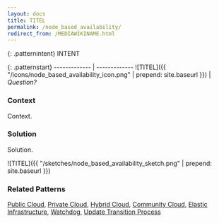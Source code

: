 ```yaml
---
layout: docs
title: TITEL
permalink: /node_based_availability/
redirect_from: /MEDIAWIKINAME.html
---
```


{: .patternintent}
INTENT

{: .patternstart}
------------- | -------------
![TITEL]({{ "/icons/node_based_availability_icon.png" | prepend: site.baseurl }})  | *Question?*

### Context

Context.

### Solution

Solution.
 
![TITEL]({{ "/sketches/node_based_availability_sketch.png" | prepend: site.baseurl }})

### Related Patterns
[Public Cloud](/public_cloud/), [Private Cloud](/private_cloud/), [Hybrid Cloud](/hybrid_cloud/), [Community Cloud](/community_cloud/), [Elastic Infrastructure](/elastic_infrastructure/), [Watchdog](/watchdog/), [Update Transition Process](/update_transition_process/)